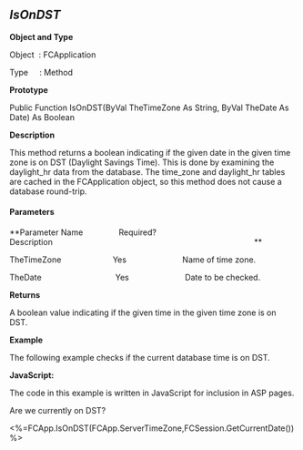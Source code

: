 _IsOnDST_
---------

**Object and Type**

Object  : FCApplication

Type     : Method

**Prototype**

Public Function IsOnDST(ByVal TheTimeZone As String, ByVal TheDate As Date) As Boolean

**Description**

This method returns a boolean indicating if the given date in the given time zone is on DST (Daylight Savings Time). This is done by examining the daylight_hr data from the database. The time_zone and daylight_hr tables are cached in the FCApplication object, so this method does not cause a database round-trip.

#### Parameters
**Parameter Name                Required?             Description                                                                                          **

TheTimeZone                       Yes                         Name of time zone.

TheDate                                 Yes                         Date to be checked.

**Returns**

A boolean value indicating if the given time in the given time zone is on DST.

**Example**

The following example checks if the current database time is on DST.

**JavaScript:**

The code in this example is written in JavaScript for inclusion in ASP pages.

Are we currently on DST?

<%=FCApp.IsOnDST(FCApp.ServerTimeZone,FCSession.GetCurrentDate()) %>